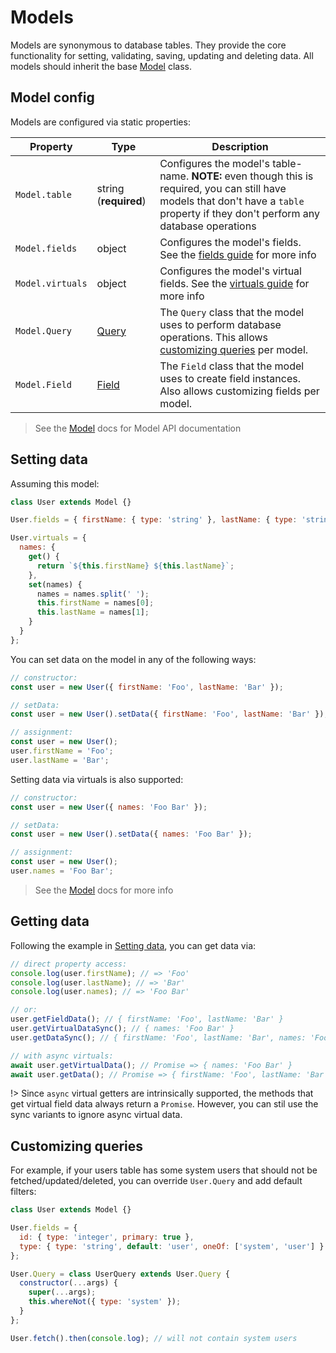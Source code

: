 # Models

Models are synonymous to database tables. They provide the core functionality
for setting, validating, saving, updating and deleting data. All models should
inherit the base [Model](api/model.md#model) class.

## Model config

Models are configured via static properties:

| Property         | Type                        | Description                                                                                                                                                                           |
| ---------------- | --------------------------- | ------------------------------------------------------------------------------------------------------------------------------------------------------------------------------------- |
| `Model.table`    | string (**required**)       | Configures the model's table-name. **NOTE:** even though this is required, you can still have models that don't have a `table` property if they don't perform any database operations |
| `Model.fields`   | object                      | Configures the model's fields. See the [fields guide](guides/fields.md#fields) for more info                                                                                          |
| `Model.virtuals` | object                      | Configures the model's virtual fields. See the [virtuals guide](guides/virtuals.md#virtuals) for more info                                                                            |
| `Model.Query`    | [Query](api/query.md#query) | The `Query` class that the model uses to perform database operations. This allows [customizing queries](#customizing-queries) per model.                                              |
| `Model.Field`    | [Field](api/field.md#field) | The `Field` class that the model uses to create field instances. Also allows customizing fields per model.                                                                            |

> See the [Model](api/model.md#model) docs for Model API documentation

## Setting data

Assuming this model:

```js
class User extends Model {}

User.fields = { firstName: { type: 'string' }, lastName: { type: 'string' } };

User.virtuals = {
  names: {
    get() {
      return `${this.firstName} ${this.lastName}`;
    },
    set(names) {
      names = names.split(' ');
      this.firstName = names[0];
      this.lastName = names[1];
    }
  }
};
```

You can set data on the model in any of the following ways:

```js
// constructor:
const user = new User({ firstName: 'Foo', lastName: 'Bar' });

// setData:
const user = new User().setData({ firstName: 'Foo', lastName: 'Bar' });

// assignment:
const user = new User();
user.firstName = 'Foo';
user.lastName = 'Bar';
```

Setting data via virtuals is also supported:

```js
// constructor:
const user = new User({ names: 'Foo Bar' });

// setData:
const user = new User().setData({ names: 'Foo Bar' });

// assignment:
const user = new User();
user.names = 'Foo Bar';
```

> See the [Model](api/model.md#model) docs for more info

## Getting data

Following the example in [Setting data](#setting-data), you can get data via:

```js
// direct property access:
console.log(user.firstName); // => 'Foo'
console.log(user.lastName); // => 'Bar'
console.log(user.names); // => 'Foo Bar'

// or:
user.getFieldData(); // { firstName: 'Foo', lastName: 'Bar' }
user.getVirtualDataSync(); // { names: 'Foo Bar' }
user.getDataSync(); // { firstName: 'Foo', lastName: 'Bar', names: 'Foo Bar' }

// with async virtuals:
await user.getVirtualData(); // Promise => { names: 'Foo Bar' }
await user.getData(); // Promise => { firstName: 'Foo', lastName: 'Bar', names: 'Foo Bar' }
```

!> Since `async` virtual getters are intrinsically supported, the methods that
get virtual field data always return a `Promise`. However, you can stil use the
sync variants to ignore async virtual data.

## Customizing queries

For example, if your users table has some system users that should not be
fetched/updated/deleted, you can override `User.Query` and add default filters:

```js
class User extends Model {}

User.fields = {
  id: { type: 'integer', primary: true },
  type: { type: 'string', default: 'user', oneOf: ['system', 'user'] }
};

User.Query = class UserQuery extends User.Query {
  constructor(...args) {
    super(...args);
    this.whereNot({ type: 'system' });
  }
};

User.fetch().then(console.log); // will not contain system users
```
